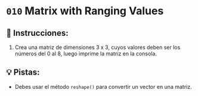 # `010` Matrix with Ranging Values

## 📝 Instrucciones:

1. Crea una matriz de dimensiones 3 x 3, cuyos valores deben ser los números del 0 al 8, luego imprime la matriz en la consola.

## 💡 Pistas:

+ Debes usar el método `reshape()` para convertir un vector en una matriz.